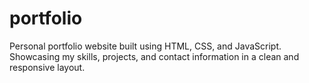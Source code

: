 # portfolio
Personal portfolio website built using HTML, CSS, and JavaScript. Showcasing my skills, projects, and contact information in a clean and responsive layout.
